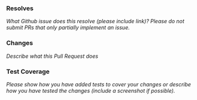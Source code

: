 ### Resolves

_What Github issue does this resolve (please include link)? Please do not submit
PRs that only partially implement an issue._

### Changes

_Describe what this Pull Request does_

### Test Coverage

_Please show how you have added tests to cover your changes 
or describe how you have tested the changes (include a screenshot if possible)._